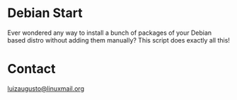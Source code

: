 # Debian Start
Ever wondered any way to install a bunch of packages of your Debian based distro without adding them manually? This script does exactly all this!

# Contact
luizaugusto@linuxmail.org
